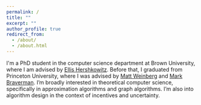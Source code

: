 ```yaml
---
permalink: /
title: ""
excerpt: ""
author_profile: true
redirect_from: 
  - /about/
  - /about.html
---
```


I'm a PhD student in the computer science department at Brown University, where I am advised by <a href="https://dhershko.github.io/" target="_blank">Ellis Hershkowitz</a>. Before that, I graduated from Princeton University, where I was advised by <a href="https://www.cs.princeton.edu/~smattw/" target="_blank">Matt Weinberg</a> and <a href="https://mbraverm.princeton.edu/" target="_blank">Mark Braverman</a>. I’m broadly interested in theoretical computer science, specifically in approximation algorithms and graph algorithms. I’m also into algorithm design in the context of incentives and uncertainty.

